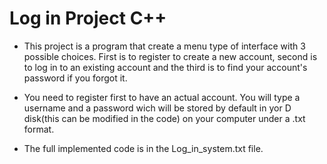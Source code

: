 # Log in Project C++

 - This project is a program that create a menu type of interface with 3 possible choices.
   First is to register to create a new account, second is to log in to an existing account 
   and the third is to find your account's password if you forgot it.
   
 - You need to register first to have an actual account. You will type a username and a 
   password wich will be stored by default in yor D disk(this can be modified in the code) 
   on your computer under a .txt format.
  
 - The full implemented code is in the Log_in_system.txt file.
